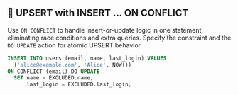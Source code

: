 ## 🔄 UPSERT with INSERT ... ON CONFLICT

Use `ON CONFLICT` to handle insert-or-update logic in one statement, eliminating race conditions and extra queries. Specify the constraint and the `DO UPDATE` action for atomic UPSERT behavior.

```sql
INSERT INTO users (email, name, last_login) VALUES
  ('alice@example.com', 'Alice', NOW())
ON CONFLICT (email) DO UPDATE
  SET name = EXCLUDED.name,
      last_login = EXCLUDED.last_login;
```
